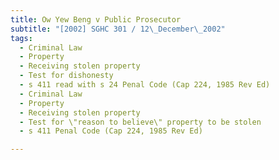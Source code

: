 ```yaml
---
title: Ow Yew Beng v Public Prosecutor 
subtitle: "[2002] SGHC 301 / 12\_December\_2002"
tags:
  - Criminal Law
  - Property
  - Receiving stolen property
  - Test for dishonesty
  - s 411 read with s 24 Penal Code (Cap 224, 1985 Rev Ed)
  - Criminal Law
  - Property
  - Receiving stolen property
  - Test for \"reason to believe\" property to be stolen
  - s 411 Penal Code (Cap 224, 1985 Rev Ed)

---
```


